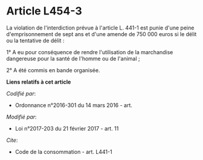 # Article L454-3

La violation de l'interdiction prévue à l'article L. 441-1 est punie d'une peine d'emprisonnement de sept ans et d'une amende
de 750 000 euros si le délit ou la tentative de délit : 

1° A eu pour conséquence de rendre l'utilisation de la marchandise dangereuse pour la santé de l'homme ou de l'animal ; 

2° A été commis en bande organisée.

**Liens relatifs à cet article**

_Codifié par_:

  - Ordonnance n°2016-301 du 14 mars 2016 - art.

_Modifié par_:

  - Loi n°2017-203 du 21 février 2017 - art. 11

_Cite_:

  - Code de la consommation - art. L441-1
